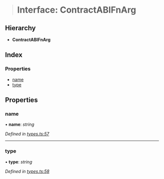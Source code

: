 > # Interface: ContractABIFnArg

## Hierarchy

* **ContractABIFnArg**

## Index

### Properties

* [name](_types_.contractabifnarg.md#name)
* [type](_types_.contractabifnarg.md#type)

## Properties

###  name

• **name**: *string*

*Defined in [types.ts:57](https://github.com/polkadot-js/api/blob/ab74db5/packages/api-contract/src/types.ts#L57)*

___

###  type

• **type**: *string*

*Defined in [types.ts:58](https://github.com/polkadot-js/api/blob/ab74db5/packages/api-contract/src/types.ts#L58)*
